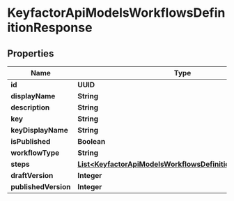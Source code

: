 

# KeyfactorApiModelsWorkflowsDefinitionResponse


## Properties

| Name | Type | Description | Notes |
|------------ | ------------- | ------------- | -------------|
|**id** | **UUID** |  |  [optional] |
|**displayName** | **String** |  |  [optional] |
|**description** | **String** |  |  [optional] |
|**key** | **String** |  |  [optional] |
|**keyDisplayName** | **String** |  |  [optional] |
|**isPublished** | **Boolean** |  |  [optional] |
|**workflowType** | **String** |  |  [optional] |
|**steps** | [**List&lt;KeyfactorApiModelsWorkflowsDefinitionStepResponse&gt;**](KeyfactorApiModelsWorkflowsDefinitionStepResponse.md) |  |  [optional] |
|**draftVersion** | **Integer** |  |  [optional] |
|**publishedVersion** | **Integer** |  |  [optional] |



